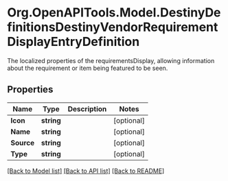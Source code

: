 # Org.OpenAPITools.Model.DestinyDefinitionsDestinyVendorRequirementDisplayEntryDefinition
The localized properties of the requirementsDisplay, allowing information about the requirement or item being featured to be seen.

## Properties

Name | Type | Description | Notes
------------ | ------------- | ------------- | -------------
**Icon** | **string** |  | [optional] 
**Name** | **string** |  | [optional] 
**Source** | **string** |  | [optional] 
**Type** | **string** |  | [optional] 

[[Back to Model list]](../README.md#documentation-for-models) [[Back to API list]](../README.md#documentation-for-api-endpoints) [[Back to README]](../README.md)


